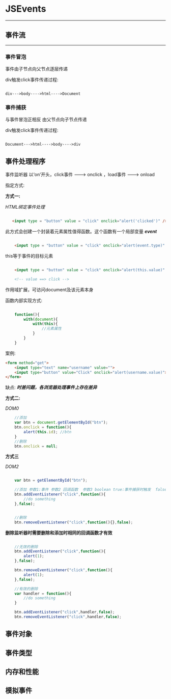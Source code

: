 # JSEvents
---------------
## 事件流
----------
### 事件冒泡

事件由子节点向父节点逐层传递

div触发click事件传递过程:
```flow

div--->body---->html---->Document

```

### 事件捕获

与事件冒泡正相反 由父节点向子节点传递

div触发click事件传递过程:
```flow

Document--->html---->body---->div

```

## 事件处理程序

事件监听器
以‘on’开头，click事件 ---> onclick ，load事件 ---> onload

指定方式:

**方式一:**

_HTML绑定事件处理_

 ``` html

    <input type = "button" value = "click" onclick="alert('clicked')" />

 ```
此方式会创建一个封装着元素属性值得函数。这个函数有一个局部变量 ***event***

``` html

    <input type = "button" value = "click" onclick="alert(event.type)" />

```

this等于事件的目标元素

``` html

    <input type = "button" value = "click" onclick="alert(this.value)" />

    <!-- value ==> click -->
```

作用域扩展，可访问document及该元素本身

函数内部实现方式:
``` javascript

    function(){
        with(document){
            with(this){
                //元素属性
            }
        }
    }

```

案例:
``` html
<form method="get">
    <input type="text" name="username" value="">
    <input type="button" value="Click" onclick="alert(username.value)">
</form>
```

缺点:
  ***时差问题，各浏览器处理事件上存在差异***

**方式二:**

_DOM0_

```javascript
    //添加
    var btn = document.getElementById("btn");
    btn.onclick = function(){
        alert(this.id); //btn
    }
    //删除
    btn.onclick = null;

```

**方式三**

_DOM2_

```javascript

    var btn = getElementById("btn");

    //添加 参数1:事件 参数2 回调函数  参数3 boolean true:事件捕获时触发  false:事件冒泡时触发
    btn.addEventListener("click",function(){
        //do something
    },false);


    //删除
    btn.removeEventListener("click",function(){},false);

```

**删除监听器时需要删除和添加时相同的回调函数才有效**

``` javascript

    //无效的删除
    btn.addEventListener("click",function(){
        alert(1);
    },false);

    btn.removeEventListener("click",function(){
        alert(1);
    },false);

    //有效的删除
    var handler = function(){
        //do something
    }

    btn.addEventListener("click",handler,false);
    btn.removeEventListener("click",handler,false);

```


## 事件对象

## 事件类型

## 内存和性能

## 模拟事件